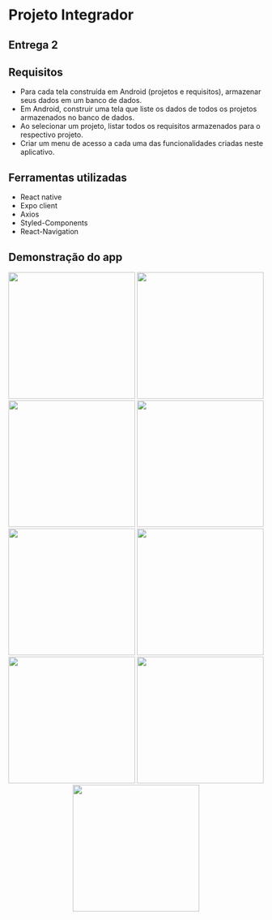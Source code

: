 # Projeto Integrador
## Entrega 2

## Requisitos
- Para cada tela construída em Android (projetos e requisitos), armazenar seus dados em um banco de dados.
- Em Android, construir uma tela que liste os dados de todos os projetos armazenados no banco de dados. 
- Ao selecionar um projeto, listar todos os requisitos armazenados para o respectivo projeto.
- Criar um menu de acesso a cada uma das funcionalidades criadas neste aplicativo.
 
## Ferramentas utilizadas
 - React native
 - Expo client
 - Axios
 - Styled-Components
 - React-Navigation
 
## Demonstração do app

<p align="center">
  <img width="250" src="Projeto_Integrador/assets/1.jpeg"/>
  <img width="250" src="Projeto_Integrador/ssets/2.jpeg"/>
  <img width="250" src="Projeto_Integrador/assets/3.jpeg"/>
  <img width="250" src="Projeto_Integrador/assets/4.jpeg"/>
  <img width="250" src="Projeto_Integrador/assets/6.jpeg"/>
  <img width="250" src="Projeto_Integrador/assets/7.jpeg"/>
  <img width="250" src="Projeto_Integrador/assets/8.jpeg"/>
  <img width="250" src="Projeto_Integrador/assets/9.jpeg"/>
  <img width="250" src="Projeto_Integrador/assets/10.jpeg"/>
</p>

